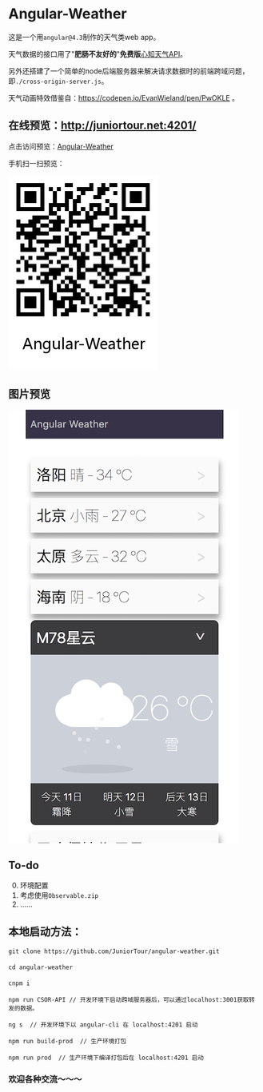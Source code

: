 # Angular-Weather

这是一个用`angular@4.3`制作的天气类web app。

天气数据的接口用了"**肥肠不友好的**"**免费版**[心知天气API](https://www.seniverse.com/doc)。

另外还搭建了一个简单的node后端服务器来解决请求数据时的前端跨域问题，即`./cross-origin-server.js`。

天气动画特效借鉴自：https://codepen.io/EvanWieland/pen/PwOKLE 。

## 在线预览：http://juniortour.net:4201/

点击访问预览：[Angular-Weather](http://juniortour.net:4201/)


手机扫一扫预览：

![angular-weather-qr-code.png](./angular-weather-qr-code.png)


## 图片预览
![angular-weather](./angular-weather.png)

## To-do
0. 环境配置
1. 考虑使用`Observable.zip`
2. ......

## 本地启动方法：
```
git clone https://github.com/JuniorTour/angular-weather.git

cd angular-weather

cnpm i

npm run CSOR-API // 开发环境下启动跨域服务器后，可以通过localhost:3001获取转发的数据。

ng s  // 开发环境下以 angular-cli 在 localhost:4201 启动

npm run build-prod  // 生产环境打包

npm run prod  // 生产环境下编译打包后在 localhost:4201 启动

```

### 欢迎各种交流～～～
